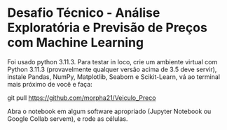# Desafio Técnico - Análise Exploratória e Previsão de Preços com Machine Learning

Foi usado python 3.11.3. Para testar in loco, crie um ambiente virtual com Python 
3.11.3 (provavelmente qualquer versão acima de 3.5 deve servir), instale Pandas, 
NumPy, Matplotlib, Seaborn e Scikit-Learn, vá ao terminal mais próximo de você e faça: 

git pull https://github.com/morpha21/Veiculo_Preco

Abra o notebook em algum software apropriado (Jupyter Notebook ou Google Collab 
servem), e rode as células.


